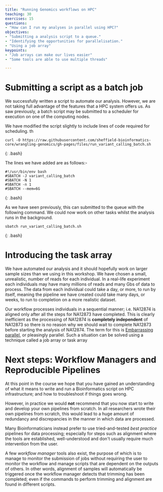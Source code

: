 ```yaml
---
title: "Running Genomics workflows on HPC"
teaching: 30
exercises: 15
questions:
- "How can I run my analyses in parallel using HPC?"
objectives:
- "Submitting a analysis script to a queue."
- "Identifying the opportunities for parallelisation."
- "Using a job array"
keypoints:
- "Job arrays can make our lives easier"
- "Some tools are able to use multiple threads"

---
```


# Submitting a script as a batch job

We successfully written a script to automate our analysis. However, we are not taking full advantage of the features that a HPC system offers us. As saw previously, a batch script may be submitted to a scheduler for execution on one of the computing nodes.

We have modified the script slightly to include lines of code required for scheduling. th

~~~
curl -O https://raw.githubusercontent.com/sheffield-bioinformatics-core/wrangling-genomics/gh-pages/files/run_variant_calling_batch.sh

~~~
{: .bash}

The lines we have added are as follows:-

~~~
#!/usr/bin/env bash
#SBATCH -J variant_calling_batch
#SBATCH -N 1
#SBATCH -n 1
#SBATCH --mem=6G

~~~
{: .bash}

As we have seen previously, this can submitted to the queue with the following command. We could now work on other tasks whilst the analysis runs in the background.

~~~
sbatch run_variant_calling_batch.sh
~~~
{: .bash}


# Introducing the task array

We have automated our analysis and it should hopefully work on larger sample sizes than we using in this workshop. We have chosen a small, unrealistic, number of reads for each individual. In a real-life experiment each individuals may have many millions of reads and many Gbs of data to process. The data from each individual could take a day, or more, to run by itself, meaning the pipeline we have created could take many days, or weeks, to run to completion on a more realistic dataset. 

Our workflow processes individuals in a sequential manner; i.e. NA12874 is aligned only after all the steps for NA12873 have completed. This is clearly inefficient as the processing of NA12874 is **completely independent** of NA12873 so there is no reason why we should wait to complete NA12873 before starting the analysis of NA12874. The term for this is [Embarrassing parallel](https://en.wikipedia.org/wiki/Embarrassingly_parallel), or pleasingly parallel. Such a situation can be solved using a technique called a job array or task array 


# Next steps: Workflow Managers and Reproducible Pipelines

At this point in the course we hope that you have gained an understanding of what it means to write and run a Bioinformatics script on HPC infrastructure; and how to troubleshoot if things goes wrong. 

However, in practice we would **not** recommend that you now start to write and develop your own pipelines from scratch. In all researchers wrote their own pipelines from scratch, this would lead to a huge amount of redundancy and discrepancies in the manner in which data are processed. 

Many Bioinformaticians instead prefer to use tried-and-tested *best practice* pipelines for data processing; especially for steps such as alignment where the tools are established, well-understood and don't usually require much intervention from the user. 


A few *workflow manager* tools also exist, the purpose of which is to manage to monitor the submission of jobs without requiring the user to monitor the workflow and manage scripts that are dependent on the outputs of others. In other words, alignment of samples will automatically be triggered once the workflow manager detects that trimming has been completed; even if the commands to perform trimming and alignment are found in different scripts.

